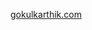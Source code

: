 <!--
👋 வணக்கம், உலகம்! (Hello, World! in Tamil)

📍 Living in Abu Dhabi 🇦🇪 and lived in Chennai 🇮🇳 | Madurai 🇮🇳 | Thoothukudi 🇮🇳

👨‍🎓 MSc Computer Vision @ [MBZUAI](https://mbzuai.ac.ae/study/academic-programs/msc/computer-vision) | BTech Information Technology @ [Anna University (TCE)](https://www.tce.edu)

👨‍💻 Applying/Applied Machine Learning to real-world problems @ [Microsoft Research](https://www.microsoft.com/en-us/research/) | [MBZUAI](https://www.sprintai.org/) | [TCS Research](https://www.tcs.com/making-big-data-work-for-you) | [IIT Madras](https://ai4bharat.org/) since Jan 2019

🥇 Won 8 national-level hackathons @ 🇦🇪 (ADAFSA | GITEX | KIC) & 🇮🇳 (TCS-IEC | TCS-DDS | IIT Madras | HCL | MHRD)

🤖 Mostly code in Python | PyTorch

🌱 Interested in Deep Tech Entrepreneurship | Multimodal and Multilingual Deep Learning

🚀 Currently working on Multimodal and Multilingual Encoders
-->

<!-- <img alt="Python" src="https://img.shields.io/badge/Python-3670A0?style=flat-square&logo=Python&logoColor=ffdd54">
<img alt="PyTorch" src="https://img.shields.io/badge/PyTorch-%23EE4C2C.svg?style=flat-square&logo=PyTorch&logoColor=white"> -->


<!-- 
---
🔡 Languages: Tamil (🇮🇳 📖 ✍️ 🗣️👂), English (📖 ✍️ 🗣️👂), Malayalam (👂), Telugu (👂)   
💬 Interests: Artificial Intelligence, Entrepreneurship, Education, Indian Politics, News, Food, Fitness, Movies  
⚡ Fun fact: Coursera is my another Netflix    
 -->
[gokulkarthik.com](https://www.gokulkarthik.com/)

<!--
---
<p align='center'>
<a href="https://www.gokulkarthik.com/">
  <img alt="Website" src="https://img.shields.io/badge/Website-D14836?style=for-the-badge&logoColor=white">
</a>
<a href="mailto:gokulkarthikk@gmail.com">
  <img alt="Email" src="https://img.shields.io/badge/Email-D14836?style=for-the-badge&logoColor=white">
</a>
<a href="https://www.linkedin.com/in/gokulkarthik/">
  <img alt="LinkedIn" src="https://img.shields.io/badge/LinkedIn-%230077B5.svg?style=for-the-badge&logo=linkedin&logoColor=white">
</a> 
<a href="https://github.com/gokulkarthik">
  <img alt="GitHub" src="https://img.shields.io/badge/GitHub-%23121011.svg?style=for-the-badge&logo=github&logoColor=white">
</a>
<a href="https://www.instagram.com/gokulkarthikk/">
  <img alt="Instagram" src="https://img.shields.io/badge/Instagram-%23E4405F.svg?style=for-the-badge&logo=Instagram&logoColor=white">
</a> 
<br>
<a href="https://github.com/gokulkarthik/GokulKarthik/blob/master/Gokul_Karthik_CV.pdf">
  <img alt="CV" src="https://img.shields.io/badge/CV-%23121011.svg?style=for-the-badge&logoColor=white">
</a>
 <a href="https://github.com/gokulkarthik/GokulKarthik/blob/master/Gokul_Karthik_Resume.pdf">
  <img alt="Resume" src="https://img.shields.io/badge/Resume-%23121011.svg?style=for-the-badge&logoColor=white">
</a>
</p>
-->

<!-- https://github.com/Ileriayo/markdown-badges -->
